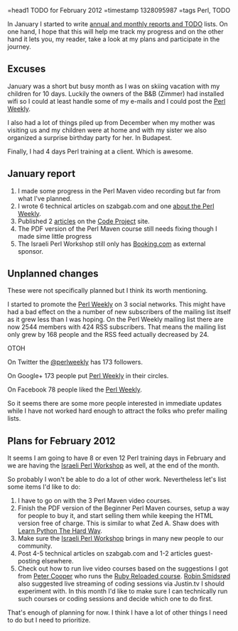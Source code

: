 =head1 TODO for February 2012
=timestamp 1328095987
=tags Perl, TODO



In January I started to write <a href="/todo-2012.html">annual and monthly reports and TODO</a> lists. On one hand,
I hope that this will help me track my progress and on the other hand it lets you, my reader, take a look at my plans
and participate in the journey.



<h2>Excuses</h2>

January was a short but busy month as I was on skiing vacation with my children for 10 days.
Luckily the owners of the B&B (Zimmer) had installed wifi so I could at least handle some of my e-mails
and I could post the <a href="http://perlweekly.com/">Perl Weekly</a>.

I also had a lot of things piled up from December when my mother was visiting us and my children were at home and
with my sister we also organized a surprise birthday party for her. In Budapest.

Finally, I had 4 days Perl training at a client. Which is awesome.

<h2>January report</h2> 

<ol>
<li>I made some progress in the Perl Maven video recording but far from what I've planned.</li>
<li>I wrote 6 technical articles on szabgab.com and one 
<a href="http://szabgab.com/how-to-get-the-perl-weekly-every-day.html">about the Perl Weekly</a>.</li>
<li>Published 2 <a href="/articles.html">articles</a> on the <a href="http://www.codeproject.com/">Code Project</a> site.</li>
<li>The PDF version of the Perl Maven course still needs fixing though I made sime little progress</li>
<li>The Israeli Perl Workshop still only has <a href="http://booking.com">Booking.com</a> as external sponsor.</a>
</ol>

<h2>Unplanned changes</h2>

These were not specifically planned but I think its worth mentioning.

I started to promote the <a href="/how-to-get-the-perl-weekly-every-day.html">Perl Weekly</a> on 3 social networks.
This might have had a bad effect on the a number of new subscribers of the mailing list itself as it grew less than
I was hoping. On the Perl Weekly mailing list there are now 2544 members with 424 RSS subscribers.
That means the mailing list only grew by 168 people and the RSS feed actually decreased by 24.

OTOH

On Twitter the <a href="http://twitter.com/#!/perlweekly">@perlweekly</a> has 173 followers.

On Google+ 173 people put <a href="https://plus.google.com/102874059713383300948/">Perl Weekly</a> in their circles.

On Facebook 78 people liked the <a href="http://www.facebook.com/PerlWeekly">Perl Weekly</a>.

So it seems there are some more people interested in immediate updates while I have not worked hard 
enough to attract the folks who prefer mailing lists.

<h2>Plans for February 2012</h2>

It seems I am going to have 8 or even 12 Perl training days in February 
and we are having the <a href="http://act.perl.org.il/ilpw2012/">Israeli Perl Workshop</a>
as well, at the end of the month.

So probably I won't be able to do a lot of other work. Nevertheless let's list some items I'd like to do:

<ol>
<li>I have to go on with the 3 Perl Maven video courses.</li>
<li>Finish the PDF version of the Beginner Perl Maven courses,
setup a way for people to buy it, and start selling them while keeping the HTML version free of charge.
This is similar to what Zed A. Shaw does with <a href="http://learnpythonthehardway.org/">Learn Python The Hard Way</a>.</li>
<li>Make sure the <a href="http://act.perl.org.il/ilpw2012/">Israeli Perl Workshop</a> brings in many new people to our community.</li>
<li>Post 4-5 technical articles on szabgab.com and 1-2 articles guest-posting elsewhere.</li>
<li>Check out how to run live video courses based on the suggestions I got from <a href="http://peterc.org/">Peter Cooper</a>
who runs the <a href="http://rubyreloaded.com/">Ruby Reloaded course</a>. <a href="http://blog.robin.smidsrod.no/">Robin Smidsrød</a>
also suggested live streaming of coding sessions via Justin.tv I should experiment with.
In this month I'd like to make sure I can technically run such courses or coding sessions and decide which one to do first.</li>
</ol>

That's enough of planning for now. I think I have a lot of other things I need to do but I need to prioritize.


